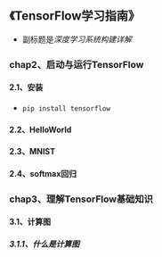 ## 《TensorFlow学习指南》

+ 副标题是*深度学习系统构建详解*

### chap2、启动与运行TensorFlow

#### 2.1、安装

+ `pip install tensorflow`

#### 2.2、HelloWorld

#### 2.3、MNIST

#### 2.4、softmax回归

### chap3、理解TensorFlow基础知识

#### 3.1、计算图

##### 3.1.1、什么是计算图